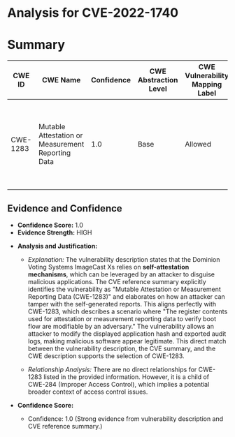 # Analysis for CVE-2022-1740

# Summary
| CWE ID | CWE Name | Confidence | CWE Abstraction Level | CWE Vulnerability Mapping Label | CWE-Vulnerability Mapping Notes |
|---|---|---|---|---|---|
| CWE-1283 | Mutable Attestation or Measurement Reporting Data | 1.0 | Base | Allowed | Primary CWE: The device's self-attestation mechanisms are modifiable by an attacker. |

## Evidence and Confidence

*   **Confidence Score:** 1.0
*   **Evidence Strength:** HIGH

- **Analysis and Justification:**
  - *Explanation:* The vulnerability description states that the Dominion Voting Systems ImageCast Xs relies on **self-attestation mechanisms**, which can be leveraged by an attacker to disguise malicious applications. The CVE reference summary explicitly identifies the vulnerability as "Mutable Attestation or Measurement Reporting Data (CWE-1283)" and elaborates on how an attacker can tamper with the self-generated reports. This aligns perfectly with CWE-1283, which describes a scenario where "The register contents used for attestation or measurement reporting data to verify boot flow are modifiable by an adversary." The vulnerability allows an attacker to modify the displayed application hash and exported audit logs, making malicious software appear legitimate. This direct match between the vulnerability description, the CVE summary, and the CWE description supports the selection of CWE-1283.
  
  - *Relationship Analysis:* There are no direct relationships for CWE-1283 listed in the provided information. However, it is a child of CWE-284 (Improper Access Control), which implies a potential broader context of access control issues.

- **Confidence Score:**
  - Confidence: 1.0 (Strong evidence from vulnerability description and CVE reference summary.)